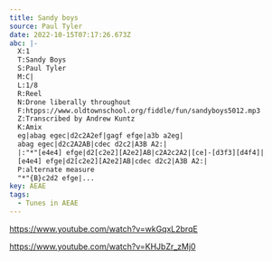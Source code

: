 ```yaml
---
title: Sandy boys
source: Paul Tyler
date: 2022-10-15T07:17:26.673Z
abc: |-
  X:1
  T:Sandy Boys
  S:Paul Tyler
  M:C|
  L:1/8
  R:Reel
  N:Drone liberally throughout
  F:htpps://www.oldtownschool.org/fiddle/fun/sandyboys5012.mp3
  Z:Transcribed by Andrew Kuntz
  K:Amix
  eg|abag egec|d2c2A2ef|gagf efge|a3b a2eg|
  abag egec|d2c2A2AB|cdec d2c2|A3B A2:|
  |:"*"[e4e4] efge|d2[c2e2][A2e2]AB|c2A2c2A2|[ce]-[d3f3][d4f4]|
  [e4e4] efge|d2[c2e2][A2e2]AB|cdec d2c2|A3B A2:|
  P:alternate measure
  "*"{B}c2d2 efge|...
key: AEAE
tags:
  - Tunes in AEAE
---
```

https://www.youtube.com/watch?v=wkGqxL2brqE

https://www.youtube.com/watch?v=KHJbZr_zMj0